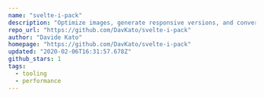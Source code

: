 ```yaml
---
name: "svelte-i-pack"
description: "Optimize images, generate responsive versions, and convert to inline base64."
repo_url: "https://github.com/DavKato/svelte-i-pack"
author: "Davide Kato"
homepage: "https://github.com/DavKato/svelte-i-pack"
updated: "2020-02-06T16:31:57.678Z"
github_stars: 1
tags: 
  - tooling
  - performance
---
```

